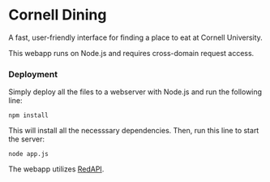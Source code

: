 Cornell Dining
==============

A fast, user-friendly interface for finding a place to eat at Cornell University.

This webapp runs on Node.js and requires cross-domain request access.


### Deployment

Simply deploy all the files to a webserver with Node.js and run the following line:

    npm install

This will install all the necesssary dependencies. Then, run this line to start the server:

    node app.js

The webapp utilizes [RedAPI](http://api-mrkev.rhcloud.com/redapi/).
